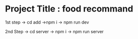 # Project Title : food recommand 

1st step -> cd add ->npm i -> npm run dev 


2nd Step -> cd server -> npm i -> npm run server
